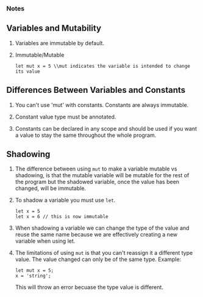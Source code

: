 ### Notes

## Variables and Mutability

1. Variables are immutable by default.

2. Immutable/Mutable
   ```
   let mut x = 5 \\mut indicates the variable is intended to change its value
   ```

## Differences Between Variables and Constants

1. You can't use 'mut' with constants. Constants are always immutable.

2. Constant value type must be annotated.

3. Constants can be declared in any scope and should be used if you want a value to stay the same throughout the whole program.

## Shadowing

1. The difference between using `mut` to make a variable mutable vs shadowing, is that the mutable variable will be mutable for the rest of the program but the shadowed variable, once the value has been changed, will be immutable.

2. To shadow a variable you must use `let`.
   ```
   let x = 5
   let x = 6 // this is now immutable
   ```
3. When shadowing a variable we can change the type of the value and reuse the same name because we are effectively creating a new variable when using let.

4. The limitations of using `mut` is that you can't reassign it a different type value. The value changed can only be of the same type. Example:
   ```
   let mut x = 5;
   x = 'string';
   ```
   This will throw an error becuase the type value is different.
